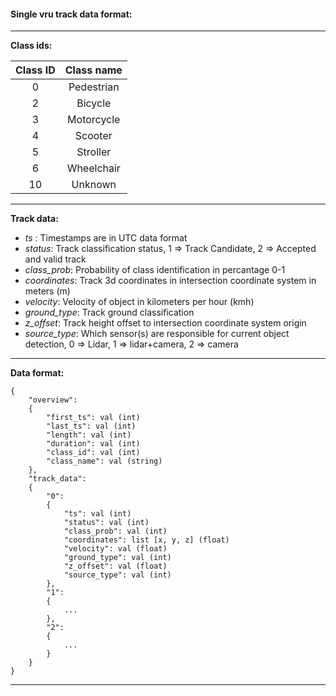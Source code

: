#### Single vru track data format:

---
**Class ids:**

| Class ID | Class name |
|:--------:|:----------:|
|     0    | Pedestrian |
|     2    | Bicycle    |
|     3    | Motorcycle |
|     4    | Scooter    |
|     5    | Stroller   |
|     6    | Wheelchair |
|     10   | Unknown    |

---
**Track data:**
 - _ts_ : Timestamps are in UTC data format
 - _status_: Track classification status, 1 => Track Candidate, 2 => Accepted and valid track
 - _class_prob_: Probability of class identification in percantage 0-1
 - _coordinates_: Track 3d coordinates in intersection coordinate system in meters (m)
 - _velocity_: Velocity of object in kilometers per hour (kmh)
 - _ground_type_: Track ground classification
 - _z_offset_: Track height offset to intersection coordinate system origin
 - _source_type_: Which sensor(s) are responsible for current object detection, 0 => Lidar, 1 => lidar+camera, 2 => camera 

---
**Data format:**
```
{
    "overview": 
    {
        "first_ts": val (int)
        "last_ts": val (int)
        "length": val (int)
        "duration": val (int)
        "class_id": val (int)
        "class_name": val (string)
    },
    "track_data": 
    {
        "0": 
        {
            "ts": val (int)
            "status": val (int)
            "class_prob": val (int)
            "coordinates": list [x, y, z] (float)
            "velocity": val (float)
            "ground_type": val (int)
            "z_offset": val (float)
            "source_type": val (int)
        },
        "1":
        {
            ...
        },
        "2":
        {
            ...
        }
    }
}
```
---